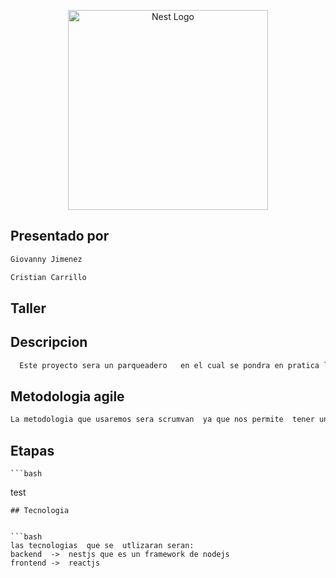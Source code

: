 <p align="center">
  <a href="http://nestjs.com/" target="blank"><img src="https://nestjs.com/img/logo_text.svg" width="320" alt="Nest  Logo" /></a>
</p>



## Presentado por
  ```bash
Giovanny Jimenez

Cristian Carrillo

  ```
  
  ## Taller

  ## Descripcion

  ```bash
    Este proyecto sera un parqueadero   en el cual se pondra en pratica lo ultimo  en cuanto a buenas  practicas  y arquitectura de desarrollo, ser usara arquitectura hexagonal (puertos y adaptadores) tambien se manearan los patrones de diseño data builder y cqrs  para test se manejara AAA 

  ```

  ## Metodologia agile

   ```bash
   La metodologia que usaremos sera scrumvan  ya que nos permite  tener una mayor visivilidad de los  compromisos

  ```

  ## Etapas 

    ```bash

 test

  ```
  ## Tecnologia


```bash
 las tecnologias  que se  utlizaran seran:
 backend  ->  nestjs que es un framework de nodejs
 frontend ->  reactjs 

  ```
